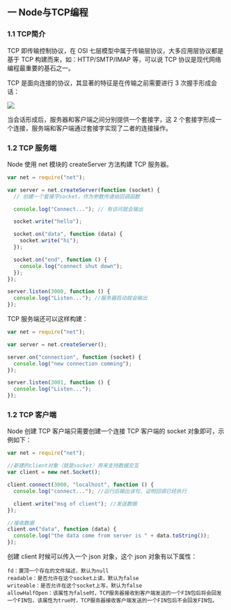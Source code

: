 ## 一 Node与TCP编程

### 1.1 TCP简介

TCP 即传输控制协议，在 OSI 七层模型中属于传输层协议，大多应用层协议都是基于 TCP 构建而来，如：HTTP/SMTP/IMAP 等，可以说 TCP 协议是现代网络编程最重要的基石之一。

TCP 是面向连接的协议，其显著的特征是在传输之前需要进行 3 次握手形成会话：

![](../images/node/node&tcp-01.svg)

当会话形成后，服务器和客户端之间分别提供一个套接字，这 2 个套接字形成一个连接，服务端和客户端通过套接字实现了二者的连接操作。

### 1.2 TCP 服务端

Node 使用 net 模块的 createServer 方法构建 TCP 服务器。

```js
var net = require("net");

var server = net.createServer(function (socket) {
  // 创建一个套接字socket，作为参数传递给回调函数

  console.log("Connect..."); // 有访问就会输出

  socket.write("hello");

  socket.on("data", function (data) {
    socket.write("hi");
  });

  socket.on("end", function () {
    console.log("connect shut down");
  });
});

server.listen(3000, function () {
  console.log("Listen..."); //服务器启动就会输出
});
```

TCP 服务端还可以这样构建：

```js
var net = require("net");

var server = net.createServer();

server.on("connection", function (socket) {
  console.log("new connection comming");
});

server.listen(3001, function () {
  console.log("Listen...");
});
```

### 1.2 TCP 客户端

Node 创建 TCP 客户端只需要创建一个连接 TCP 客户端的 socket 对象即可，示例如下：

```js
var net = require("net");

//新建的client对象（就是socket）用来支持数据交互
var client = new net.Socket();

client.connect(3000, "localhost", function () {
  console.log("connect..."); //运行后输出该句，证明回调已经执行

  client.write("msg of client"); //发送数据
});

//接收数据
client.on("data", function (data) {
  console.log("the data come from server is " + data.toString());
});
```

创建 client 时候可以传入一个 json 对象，这个 json 对象有以下属性：

```
fd：置顶一个存在的文件描述，默认为null
readable：是否允许在这个socket上读，默认为false
writeable：是否允许在这个socket上写，默认为false
allowHalfOpen：该属性为false时，TCP服务器接收到客户端发送的一个FIN包后将会回发一个FIN包，该属性为true时，TCP服务器接收客户端发送的一个FIN包后不会回发FIN包。
```

